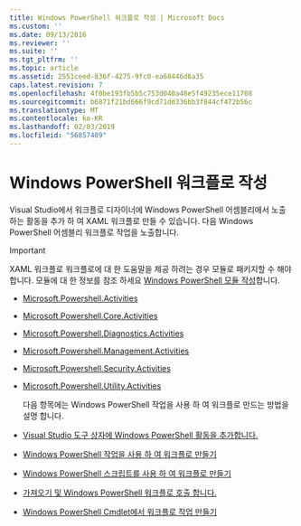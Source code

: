 ```yaml
---
title: Windows PowerShell 워크플로 작성 | Microsoft Docs
ms.custom: ''
ms.date: 09/13/2016
ms.reviewer: ''
ms.suite: ''
ms.tgt_pltfrm: ''
ms.topic: article
ms.assetid: 2551ceed-836f-4275-9fc0-ea68446d6a35
caps.latest.revision: 7
ms.openlocfilehash: 4f0be193fb5b5c753d040a48e5f49235ece11708
ms.sourcegitcommit: b6871f21bd666f9cd71dd336bb3f844cf472b56c
ms.translationtype: MT
ms.contentlocale: ko-KR
ms.lasthandoff: 02/03/2019
ms.locfileid: "56857409"
---
```

# <a name="writing-a-windows-powershell-workflow"></a>Windows PowerShell 워크플로 작성

Visual Studio에서 워크플로 디자이너에 Windows PowerShell 어셈블리에서 노출 하는 활동을 추가 하 여 XAML 워크플로 만들 수 있습니다. 다음 Windows PowerShell 어셈블리 워크플로 작업을 노출합니다.

> [!IMPORTANT]
> XAML 워크플로 워크플로에 대 한 도움말을 제공 하려는 경우 모듈로 패키지할 수 해야 합니다. 모듈에 대 한 정보를 참조 하세요 [Windows PowerShell 모듈 작성](../module/writing-a-windows-powershell-module.md)합니다.

- [Microsoft.Powershell.Activities](/dotnet/api/Microsoft.PowerShell.Activities)

- [Microsoft.Powershell.Core.Activities](/dotnet/api/Microsoft.PowerShell.Core.Activities)

- [Microsoft.Powershell.Diagnostics.Activities](/dotnet/api/Microsoft.PowerShell.Diagnostics.Activities)

- [Microsoft.Powershell.Management.Activities](/dotnet/api/Microsoft.PowerShell.Management.Activities)

- [Microsoft.Powershell.Security.Activities](/dotnet/api/Microsoft.PowerShell.Security.Activities)

- [Microsoft.Powershell.Utility.Activities](/dotnet/api/Microsoft.PowerShell.Utility.Activities)

  다음 항목에는 Windows PowerShell 작업을 사용 하 여 워크플로 만드는 방법을 설명 합니다.

- [Visual Studio 도구 상자에 Windows PowerShell 활동을 추가합니다.](./adding-windows-powershell-activities-to-the-visual-studio-toolbox.md)

- [Windows PowerShell 작업을 사용 하 여 워크플로 만들기](./creating-a-workflow-with-windows-powershell-activities.md)

- [Windows PowerShell 스크립트를 사용 하 여 워크플로 만들기](./creating-a-workflow-by-using-a-windows-powershell-script.md)

- [가져오기 및 Windows PowerShell 워크플로 호출 합니다.](./importing-and-invoking-a-windows-powershell-workflow.md)

- [Windows PowerShell Cmdlet에서 워크플로 작업 만들기](./creating-a-workflow-activity-from-a-windows-powershell-cmdlet.md)